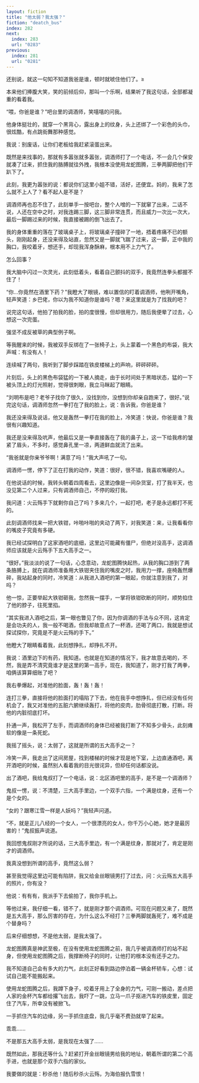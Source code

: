 ```yaml
---
layout: fiction
title: "他太弱？我太强？"
fiction: "deatch_bus"
index: 282
next:
  index: 283
  url: "0283"
previous:
  index: 281
  url: "0281"
---
```

还别说，就这一句知不知道我爸是谁，顿时就唬住他们了。≥

本来他们捧腹大笑，笑的前倾后仰，那叫一个乐啊，结果听了我这句话，全部都凝重的看着我。

“喂，你爸是谁？”吧台里的调酒师，笑嘻嘻的问我。

他身体挺壮的，就穿一个黑背心，露出身上的纹身，头上还绑了一个彩色的头巾，很炫酷，有点跳街舞那种感觉。

我说：别废话，让你们老板给我赶紧滚蛋出来。

既然是来找事的，那就有多嚣张就多嚣张，调酒师打了一个电话，不一会几个保安就凑了过来，抓住我的胳膊就往外拽，我根本没使用龙蛇图腾，三拳两脚把他们干趴下了。

此刻，我更为嚣张的说：都说你们这里小姐不错，活好，还便宜。妈的，我来了怎么就不上人了？看不起人是不是？

调酒师再也忍不住了，此刻单手一按吧台，整个人噌的一下就窜了出来，二话不说，人还在空中之时，对我连踢三脚，这三脚非常连贯，而且威力一次比一次大，最后一脚踢过来的时候，我直接被踢的倒飞出去了。

我的身体重重的落在了玻璃桌子上，将玻璃桌子撞碎了一地，捂着疼痛不已的额头，刚刚起身，还没来得及站直，忽然又是一脚就飞踹了过来，这一脚，正中我的胸口，我咬着牙，想还手，却现我浑身酥麻，根本用不上力气了。

怎么回事？

我大脑中闪过一次灵光，此刻低着头，看着自己颤抖的双手，我竟然连拳头都握不住了！

“你…你竟然在酒里下药？”我瞪大了眼镜，难以置信的盯着调酒师，他咧开嘴角，轻声笑道：乡巴佬，你以为我不知道你是谁吗？嗯？来这里就是为了找我的吧？

说完这句话，他拍了拍我的脸，拍的度很慢，但却很用力，随后我便晕了过去，心想这一次完蛋。

强坚不成反被草的典型例子啊。

等我醒来的时候，我被双手反绑在了一张椅子上，头上蒙着一个黑色的布袋，我大声喊：有没有人！

连续喊了两句，我听到了脚步踩踏在铁皮楼梯上的声响，砰砰砰砰。

片刻后，头上的黑色布袋猛的一下被人摘走，由于长时间处于黑暗状态，猛的一下被头顶上的灯光照射，觉得很刺眼，我立马眯起了眼睛。

“刘明布是吧？老爷子找你了很久，没找到你，没想到你却亲自跑来了，很好。”说完这句话，调酒师忽然一拳打在了我的脸上，说：告诉我，你爸是谁？

我还没来得及说话，他又是轰然一拳打在我的脸上，冷笑道：快说，你爸是谁？我很有兴趣知道。

我还是没来得及吭声，他最后又是一拳直接轰在了我的鼻子上，这一下给我疼的皱紧了眉头，不多时，感觉鼻孔里一凉，两道鲜血就流了出来。

“我爸就是你亲爷爷啊！满意了吗！”我大声吼了一句。

调酒师一愣，停下了正在打我的动作，笑道：很好，很不错，我喜欢嘴硬的人。

在他说话的时候，我转头朝着四周看去，这里边像是一间杂货室，打了我半天，也没见第二个人过来，只有调酒师自己，不停的殴打我。

我问道：火云殇手下就剩你自己了吗？多来几个，一起打吧，老子是永远都打不死的。

此刻调酒师找来一把大铁钳，咔啪咔啪的夹动了两下，对我笑道：来，让我看看你的嘴皮子究竟有多硬。

我已经试探明白了这家酒吧的底细，这里边可能藏有僵尸，但绝对没高手，这调酒师应该就是火云殇手下五大高手之一。

“很好。”我淡淡的说了一句话，心念意动，龙蛇图腾快起热，从我的胸口游到了两条胳膊上，就在调酒师准备用大铁钳夹住我的嘴皮之时，我用力一撑，座椅轰然爆碎，我站起身的同时，冷笑道：从我进入酒吧的第一眼起，你就注意到我了，对吗？

他一惊，正要举起大铁钳砸我，忽然我一摆手，一掌将铁钳砍断的同时，顺势掐住了他的脖子，往死里掐。

“其实我进入酒吧之后，第一眼也瞥见了你，因为你调酒的手法与众不同，这肯定是会功夫的人，我一般不喝酒，但我却故意点了一杯酒，还喝了两口，我就是想试探试探你，究竟是不是火云殇的手下。”

他瞪大了眼睛看着我，此刻想挣扎，却挣扎不开。

我说：酒里边下的有药，我知道。也就是在知道的情况下，我才故意去喝的，不然，我是弄不清究竟谁才是这里的第一高手，现在，我知道了，刚才打我了两拳，咱俩该算算细账了吧？

我右拳爆起，对准他的脸面，轰！轰！轰！

连打三拳，直接将他的脸面打的塌陷了下去，他在我手中想挣扎，但已经没有任何机会了，我又对准他的五脏六腑继续轰打，将他的皮肉，肋骨彻底打散，打断。将他的内脏彻底打坏。

扑通一声，我松开了左手，而调酒师的身体已经被我打断了不知多少骨头，此刻瘫软的像是一条死蛇。

我摇了摇头，说：太弱了，这就是所谓的五大高手之一？

冷笑一声，我走出了这间房屋，找到楼梯的时候才现是地下室，上边直通酒吧，离开酒吧的时候，虽然别人看着我的目光很诧异，但却任何话都没说。

出了酒吧，我给鬼叔打了一个电话，说：北区酒吧里的高手，是不是一个调酒师？

鬼叔一愣，说：不清楚，三大高手里边，一个双手六指，一个满是纹身，还有一个是个女的。

“女的？跟寒江雪一样是人妖吗？”我轻声问道。

“不，就是正儿八经的一个女人，一个很漂亮的女人，你千万小心她，她才是最厉害的！”鬼叔振声说道。

我回想鬼叔刚才所说的话，三大高手里边，有一个满是纹身，那就对了，肯定是刚才的调酒师。

我真没想到所谓的高手，竟然这么弱？

甚至我觉得这里边可能有陷阱，我又给金丝眼镜男打了过去，问：火云殇五大高手的照片，你有没？

他说：有有有，我派手下去偷拍了，我你手机上。

等他过来，我仔细一看，错不了，就是刚才那个调酒师。可现在问题又来了，既然是五大高手，那么厉害的存在，为什么这么不经打？三拳两脚就轰死了，难不成是个替身吗？

后来仔细想想，不是他太弱，是我太强了。

龙蛇图腾真是神武至极，在没有使用龙蛇图腾之前，我几乎被调酒师打的站不起身，但使用龙蛇图腾之后，我撑断椅子的同时，让他打的根本没有还手之力。

我不知道自己会有多大的力气，此刻正好看到路边停泊着一辆金杯轿车，心想：试试自己能不能搬起来。

使用龙蛇图腾之后，我蹲下身子，咬着牙用上了全身的力气，可刚一搬动，差点把人家的金杯汽车都给撂飞出去，我吓了一跳，立马一爪子抠进汽车的铁皮里，固定住了汽车，所幸没有被掀飞。

一手抓住汽车的边缘，另一手抓住底盘，我几乎毫不费劲就举了起来。

乖乖……

不是那五大高手太弱，是我现在太强了……

既然如此，那我还等什么？赶紧打开金丝眼镜男给我的地址，朝着所谓的第二个高手进，也就是那个双手六指的家伙。

我要做的就是：秒杀他！随后秒杀火云殇，为海伯报仇雪恨！